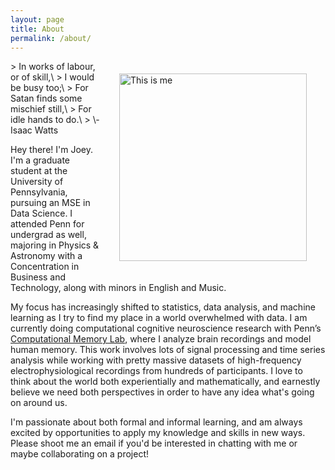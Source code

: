 ```yaml
---
layout: page
title: About
permalink: /about/
---
```

<img src="/images/tetons_wall.jpg" alt="This is me" hspace="30" vspace="20" width="300" align="right"/>
> In works of labour, or of skill,\
>     I would be busy too;\
> For Satan finds some mischief still,\
>     For idle hands to do.\
>       \- Isaac Watts


Hey there! I'm Joey. I'm a graduate student at the University of Pennsylvania, pursuing an MSE in Data Science. I attended Penn for undergrad as well, majoring in Physics & Astronomy with a Concentration in Business and Technology, along with minors in English and Music. 

My focus has increasingly shifted to statistics, data analysis, and machine learning as I try to find my place in a world overwhelmed with data. I am currently doing computational cognitive neuroscience research with Penn’s [Computational Memory Lab](http://memory.psych.upenn.edu/Main_Page), where I analyze brain recordings and model human memory. This work involves lots of signal processing and time series analysis while working with pretty massive datasets of high-frequency electrophysiological recordings from hundreds of participants. I love to think about the world both experientially and mathematically, and earnestly believe we need both perspectives in order to have any idea what's going on around us. 

I'm passionate about both formal and informal learning, and am always excited by opportunities to apply my knowledge and skills in new ways. Please shoot me an email if you'd be interested in chatting with me or maybe collaborating on a project!
